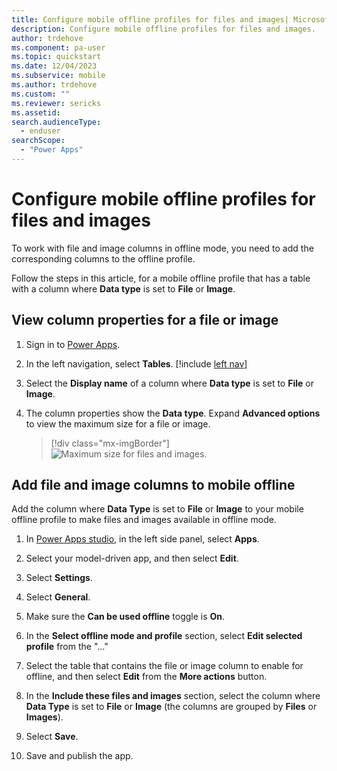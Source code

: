 ```yaml
---
title: Configure mobile offline profiles for files and images| Microsoft Docs
description: Configure mobile offline profiles for files and images.
author: trdehove
ms.component: pa-user
ms.topic: quickstart
ms.date: 12/04/2023
ms.subservice: mobile
ms.author: trdehove
ms.custom: ""
ms.reviewer: sericks
ms.assetid: 
search.audienceType: 
  - enduser
searchScope:
  - "Power Apps"
---
```


# Configure mobile offline profiles for files and images

To work with file and image columns in offline mode, you need to add the corresponding columns to the offline profile.

Follow the steps in this article, for a mobile offline profile that has a table with a column where **Data type** is set to **File** or **Image**.

## View column properties for a file or image

1. Sign in to [Power Apps](https://make.powerapps.com).

1. In the left navigation, select **Tables**. [!include [left nav](../includes/left-navigation-pane.md)]
  
1. Select the **Display name** of a column where **Data type** is set to **File** or **Image**.

1. The column properties show the **Data type**. Expand **Advanced options** to view the maximum size for a file or image.

   > [!div class="mx-imgBorder"]
   >![Maximum size for files and images.](media/offline-file-images-1.png "Maximum file and image size")

## Add file and image columns to mobile offline

Add the column where **Data Type** is set to **File** or **Image** to your mobile offline profile to make files and images available in offline mode.

1. In [Power Apps studio](../maker/canvas-apps/power-apps-studio.md), in the left side panel, select **Apps**.

1. Select your model-driven app, and then select **Edit**.

1. Select **Settings**.

1. Select **General**.

1. Make sure the **Can be used offline** toggle is **On**.

1. In the **Select offline mode and profile** section, select **Edit selected profile** from the "..."

1. Select the table that contains the file or image column to enable for offline, and then select **Edit** from the **More actions** button.

1. In the **Include these files and images** section, select the column where **Data Type** is set to **File** or **Image**  (the columns are grouped by **Files** or **Images**).

1. Select **Save**.

1. Save and publish the app.
